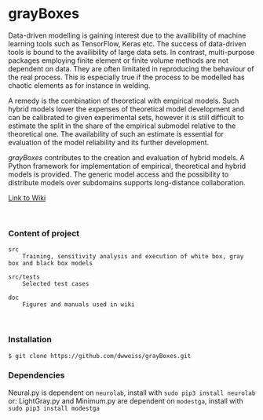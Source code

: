 # grayBoxes

Data-driven modelling is gaining interest due to the availibility of machine learning tools such as TensorFlow, Keras etc. The success of data-driven tools is bound to the availibility of large data sets. In contrast, multi-purpose packages employing finite element or finite volume methods are not dependent on data. They are often limitated in reproducing the behaviour of the real process. This is especially true if the process to be modelled has chaotic elements as for instance in welding.

A remedy is the combination of theoretical with empirical models. Such hybrid models lower the expenses of theoretical model development and can be calibrated to given experimental sets, however it is still difficult to estimate the split in the share of the empirical submodel relative to the theoretical one. The availability of such an estimate is essential for evaluation of the model reliability and its further development.

_grayBoxes_ contributes to the creation and evaluation of hybrid models. A Python framework for implementation of empirical, theoretical and hybrid models is provided. The generic model access and the possibility to distribute models over subdomains supports long-distance collaboration.

[Link to Wiki](https://github.com/dwweiss/grayBoxes/wiki)

<br>

### Content of project 

    src 
        Training, sensitivity analysis and execution of white box, gray box and black box models

    src/tests
        Selected test cases

    doc
        Figures and manuals used in wiki
        

### Installation

    $ git clone https://github.com/dwweiss/grayBoxes.git


### Dependencies

Neural.py is dependent on `neurolab`, install with `sudo pip3 install neurolab` or:
LightGray.py and Minimum.py are dependent on `modestga`, install with `sudo pip3 install modestga`
